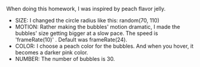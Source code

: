 When doing this homework, I was inspired by peach flavor jelly.  
- SIZE:   I changed the circle radius like this: random(70, 110)
- MOTION:  Rather making the bubbles' motion dramatic, I made the bubbles' size getting bigger at a slow pace. The speed is             'frameRate(10)' . Default was frameRate(24).   
- COLOR:  I choose a peach color for the bubbles. And when you hover, it becomes a darker pink color. 
- NUMBER: The number of bubbles is 30. 
